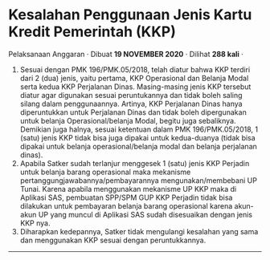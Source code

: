 Kesalahan Penggunaan Jenis Kartu Kredit Pemerintah (KKP)
========================================================

Pelaksanaan Anggaran · Dibuat **19 NOVEMBER 2020** · Dilihat **288 kali** ·

1.  Sesuai dengan PMK 196/PMK.05/2018, telah diatur bahwa KKP terdiri dari 2 (dua) jenis, yaitu pertama, KKP Operasional dan Belanja Modal serta kedua KKP Perjalanan Dinas. Masing-masing jenis KKP tersebut diatur agar digunakan sesuai peruntukannya dan tidak boleh saling silang dalam penggunaannya. Artinya, KKP Perjalanan Dinas hanya diperuntukkan untuk Perjalanan Dinas dan tidak boleh dipergunakan untuk belanja Operasional/belanja Modal, begitu juga sebaliknya. Demikian juga halnya, sesuai ketentuan dalam PMK 196/PMK.05/2018, 1 (satu) jenis KKP tidak bisa juga dipakai untuk kedua-duanya (tidak bisa dipakai untuk belanja operasional/belanja modal dan belanja perjalanan dinas).
2.  Apabila Satker sudah terlanjur menggesek 1 (satu) jenis KKP Perjadin untuk belanja barang operasional maka mekanisme pertanggungjawabannya/pembayarannya mengunakan/membebani UP Tunai. Karena apabila menggunakan mekanisme UP KKP maka di Aplikasi SAS, pembuatan SPP/SPM GUP KKP Perjadin tidak bisa dilakukan untuk pembayaran belanja barang operasional karena akun-akun UP yang muncul di Aplikasi SAS sudah disesuaikan dengan jenis KKP nya.
3.  Diharapkan kedepannya, Satker tidak mengulangi kesalahan yang sama dan menggunakan KKP sesuai dengan peruntukkannya.

  
  
  

* * *